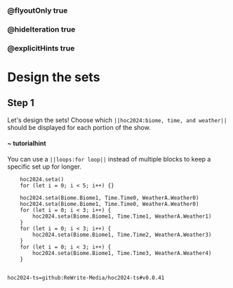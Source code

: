 ### @flyoutOnly true
### @hideIteration true
### @explicitHints true

# Design the sets

## Step 1
Let's design the sets! Choose which ``||hoc2024:biome, time, and weather||`` should be displayed for each portion of the show.

#### ~ tutorialhint
You can use a ``||loops:for loop||`` instead of multiple blocks to keep a specific set up for longer.

```ghost
    hoc2024.seta()
    for (let i = 0; i < 5; i++) {}
```
```template
    hoc2024.seta(Biome.Biome1, Time.Time0, WeatherA.Weather0)
    hoc2024.seta(Biome.Biome1, Time.Time0, WeatherA.Weather0)
    for (let i = 0; i < 3; i++) {
        hoc2024.seta(Biome.Biome1, Time.Time1, WeatherA.Weather1)
    }
    for (let i = 0; i < 3; i++) {
        hoc2024.seta(Biome.Biome1, Time.Time2, WeatherA.Weather3)
    }
    for (let i = 0; i < 3; i++) {
        hoc2024.seta(Biome.Biome1, Time.Time3, WeatherA.Weather4)
    }
    
```

```package
hoc2024-ts=github:ReWrite-Media/hoc2024-ts#v0.0.41
```